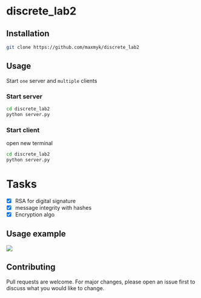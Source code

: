 # discrete_lab2



## Installation

```bash
git clone https://github.com/maxmyk/discrete_lab2
```

## Usage
Start `one` server and `multiple` clients
### Start server
```bash
cd discrete_lab2
python server.py
```
### Start client
open new terminal
```bash
cd discrete_lab2
python server.py
```


# Tasks
- [x] RSA for digital signature 
- [x] message integrity with hashes
- [x] Encryption algo

## Usage example
![](usage_example.png)

## Contributing
Pull requests are welcome. For major changes, please open an issue first to discuss what you would like to change.
